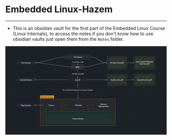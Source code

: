 # Embedded Linux-Hazem
---
- This is an obsidian vault for the first part of the Embedded Linux Course (Linux Internals), to access the notes if you don't know how to use obsidian vaults just open them from the `Notes` folder.

![Canvas Photo](./images/CanvasImage.png)